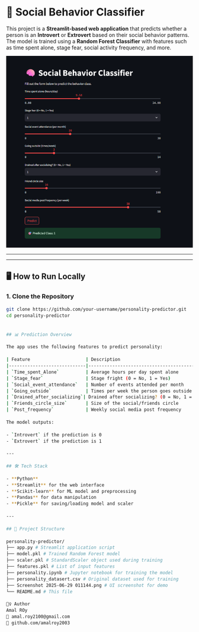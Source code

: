 # 🧠 Social Behavior Classifier

This project is a **Streamlit-based web application** that predicts whether a person is an **Introvert** or **Extrovert** based on their social behavior patterns. The model is trained using a **Random Forest Classifier** with features such as time spent alone, stage fear, social activity frequency, and more.

![App Screenshot](Screenshot%202025-06-29%20011144.png)

---


---

## 🖥️ How to Run Locally

### 1. Clone the Repository

```bash
git clone https://github.com/your-username/personality-predictor.git
cd personality-predictor


## 📊 Prediction Overview

The app uses the following features to predict personality:

| Feature                     | Description                                             |
|-----------------------------|---------------------------------------------------------|
| `Time_spent_Alone`          | Average hours per day spent alone                      |
| `Stage_fear`                | Stage fright (0 = No, 1 = Yes)                         |
| `Social_event_attendance`   | Number of events attended per month                    |
| `Going_outside`             | Times per week the person goes outside                 |
| `Drained_after_socializing`| Drained after socializing? (0 = No, 1 = Yes)           |
| `Friends_circle_size`       | Size of the social/friends circle                      |
| `Post_frequency`            | Weekly social media post frequency                     |

The model outputs:

- `Introvert` if the prediction is 0  
- `Extrovert` if the prediction is 1

---

## 🛠️ Tech Stack

- **Python**
- **Streamlit** for the web interface
- **Scikit-learn** for ML model and preprocessing
- **Pandas** for data manipulation
- **Pickle** for saving/loading model and scaler

---

## 📁 Project Structure

personality-predictor/
├── app.py # Streamlit application script
├── model.pkl # Trained Random Forest model
├── scaler.pkl # StandardScaler object used during training
├── features.pkl # List of input features
├── personality.ipynb # Jupyter notebook for training the model
├── personality_datasert.csv # Original dataset used for training
├── Screenshot 2025-06-29 011144.png # UI screenshot for demo
└── README.md # This file

🙋‍♀️ Author
Amal ROy
📧 amal.roy2100@gmail.com
🔗 github.com/amalroy2003
